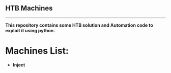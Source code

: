 ## HTB Machines
-------
**This repository contains some HTB solution and Automation code to exploit it using python.**

# Machines List:
- **Inject**
